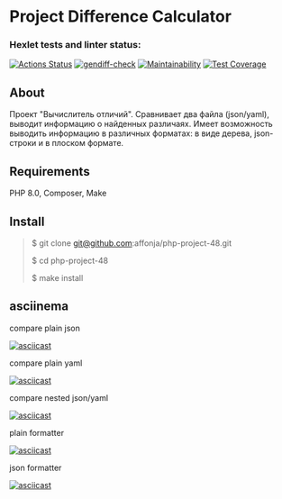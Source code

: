 # Project Difference Calculator

### Hexlet tests and linter status:

[![Actions Status](https://github.com/affonja/php-project-48/actions/workflows/hexlet-check.yml/badge.svg)](https://github.com/affonja/php-project-48/actions)
[![gendiff-check](https://github.com/affonja/php-project-48/actions/workflows/gendiff-check.yml/badge.svg)](https://github.com/affonja/php-project-48/actions/workflows/gendiff-check.yml)
[![Maintainability](https://api.codeclimate.com/v1/badges/eac12ad713090133a4e2/maintainability)](https://codeclimate.com/github/affonja/php-project-48/maintainability)
[![Test Coverage](https://api.codeclimate.com/v1/badges/eac12ad713090133a4e2/test_coverage)](https://codeclimate.com/github/affonja/php-project-48/test_coverage)

## About

Проект "Вычислитель отличий". Сравнивает два файла (json/yaml), выводит информацию о найденных различаях.
Имеет возможность выводить информацию в различных форматах: в виде дерева, json-строки и в плоском формате.

## Requirements

PHP 8.0, Composer, Make

## Install

> $ git clone git@github.com:affonja/php-project-48.git
>
> $ cd php-project-48
>
> $ make install

## asciinema

compare plain json

[![asciicast](https://asciinema.org/a/gxxHuTFg9OpYVb0m8Xh8Qo102.svg)](https://asciinema.org/a/gxxHuTFg9OpYVb0m8Xh8Qo102)

compare plain yaml

[![asciicast](https://asciinema.org/a/oIA5xT9apzwFr9noBYsCvAUHG.svg)](https://asciinema.org/a/oIA5xT9apzwFr9noBYsCvAUHG)

compare nested json/yaml

[![asciicast](https://asciinema.org/a/vBrfR9c3wjAqGh0WhrMyb3NCq.svg)](https://asciinema.org/a/vBrfR9c3wjAqGh0WhrMyb3NCq)

plain formatter

[![asciicast](https://asciinema.org/a/GaIRKEnWVSvV7CG5cLKtsGojl.svg)](https://asciinema.org/a/GaIRKEnWVSvV7CG5cLKtsGojl)

json formatter

[![asciicast](https://asciinema.org/a/oObIbSUzpM1sR87ofkrIuoas3.svg)](https://asciinema.org/a/oObIbSUzpM1sR87ofkrIuoas3)
